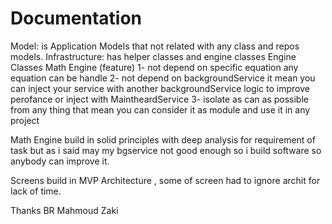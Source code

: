 #  Documentation
Model: is Application Models that not related with any class and repos models.
Infrastructure: has helper classes and engine classes
Engine Classes
Math Engine (feature)
1- not depend on specific equation any equation can be handle
2- not depend on backgroundService it mean you can inject your service with another backgroundService logic to improve perofance or inject with MaintheardService
3- isolate as can as possible from any thing that mean you can consider it as module and use it in any project

Math Engine build in solid principles with deep analysis for requirement of task but as i said may my bgservice not good enough so i build software so anybody can improve it.


Screens build in MVP Architecture , some of screen had to ignore archit for lack of time.

Thanks
BR Mahmoud Zaki

